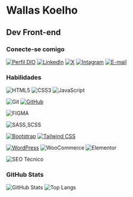 
# Wallas Koelho


## Dev Front-end

### Conecte-se comigo

[![Perfil DIO](https://img.shields.io/badge/-Meu%20Perfil%20na%20DIO.ME-000?style=for-the-badge)](https://www.dio.me/users/cbw_coelho)
[![LinkedIn](https://img.shields.io/badge/-LinkedIn-30A3DC?style=for-the-badge&logo=linkedin&logoColor=fff)](https://www.linkedin.com/in/wallas-koelho/)
[![X](https://img.shields.io/badge/-twitter-000?style=for-the-badge&logo=x&logoColor=fffff)](https://twitter.com/wallaskoelho)
[![Intagram](https://img.shields.io/badge/-Instagram-DD2A7B?style=for-the-badge&logo=instagram&logoColor=fff)](https://www.instagram.com/wallaskoelho_dev/)
[![E-mail](https://img.shields.io/badge/-Email-E94D5F?style=for-the-badge&logo=gmail&logoColor=fff)](mailto:cbw.coelho@gmail.com)


### Habilidades

![HTML5](https://img.shields.io/badge/HTML5-%23E34F26.svg?style=for-the-badge&logo=html5&logoColor=fff)
![CSS3](https://img.shields.io/badge/CSS3-264de4?style=for-the-badge&logo=css3&logoColor=fff)
![JavaScript](https://img.shields.io/badge/JavaScript-f0db4f?style=for-the-badge&logo=javascript&logoColor=323330
)

![Git](https://img.shields.io/badge/Git-fb503b?style=for-the-badge&logo=git&logoColor=fff)
[![GitHub](https://img.shields.io/badge/GitHub-171515?style=for-the-badge&logo=github&logoColor=fff)](https://github.com/wallaskoelho/)

![FIGMA](https://img.shields.io/badge/figma-%23F24E1E?style=for-the-badge&logo=figma&logoColor=fff)

![SASS,SCSS](https://img.shields.io/badge/sass/scss-cc6699?style=for-the-badge&logo=sass&logoColor=fff)

[![Bootstrap](https://img.shields.io/badge/bootstrap-1A239C?style=for-the-badge&logo=bootstrap&logoColor=fff)](https://getbootstrap.com/)
[![Tailwind CSS](https://img.shields.io/badge/Tailwind_css-38BDF8?style=for-the-badge&logo=Tailwind-css&logoColor=fff)](https://tailwindcss.com/)

[![WordPress](https://img.shields.io/badge/WordPress-21759b?style=for-the-badge&logo=WordPress&logoColor=fff)](https://wordpress.org/)
![WooCommerce](https://img.shields.io/badge/-woocommerce-96588a?style=for-the-badge&logo=woocommerce&logoColor=fff)
![Elementor](https://img.shields.io/badge/Elementor-92003B?style=for-the-badge&logo=elementor&logoColor=fff)

![SEO Técnico](https://img.shields.io/badge/seo%20tecnico-FF7F00?style=for-the-badge&logo=google&logoColor=fff)

### GitHub Stats

![GitHub Stats](https://github-readme-stats.vercel.app/api?username=wallaskoelho&theme=transparent&bg_color=000&border_color=30A3DC&show_icons=true&icon_color=30A3DC&title_color=E94D5F&text_color=FFF)
![Top Langs](https://github-readme-stats-git-masterrstaa-rickstaa.vercel.app/api/top-langs/?username=wallaskoelho&layout=compact&bg_color=000&border_color=30A3DC&title_color=E94D5F&text_color=FFF)

